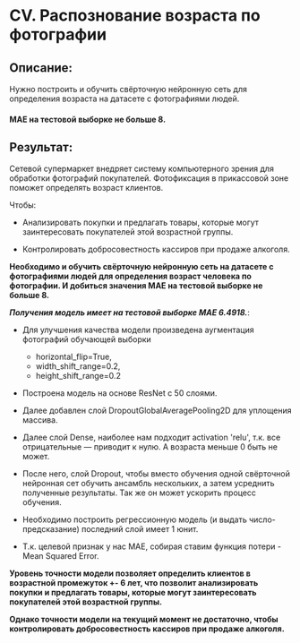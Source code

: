 # CV. Распознование возраста по фотографии

## Описание:
Нужно построить и обучить свёрточную нейронную сеть для определения возраста на датасете с фотографиями людей.
#### MAE на тестовой выборке не больше 8.

## Результат:

Сетевой супермаркет внедряет систему компьютерного зрения для обработки фотографий покупателей. Фотофиксация в прикассовой зоне поможет определять возраст клиентов.

Чтобы:

* Анализировать покупки и предлагать товары, которые могут заинтересовать покупателей этой возрастной группы.

* Контролировать добросовестность кассиров при продаже алкоголя.


**Необходимо и обучить свёрточную нейронную сеть на датасете с фотографиями людей для определения возраст человека по фотографии. И добиться значения MAE на тестовой выборке не больше 8.**

***Получения модель имеет на тестовой выборке MAE 6.4918.***:

* Для улучшения качества модели произведена аугментация фотографий обучающей выборки
    * horizontal_flip=True,
    * width_shift_range=0.2,
    * height_shift_range=0.2

* Построена модель на основе ResNet с 50 слоями.

* Далее добавлен слой DropoutGlobalAveragePooling2D для уплощения массива.

* Далее слой Dense, наиболее нам подходит activation 'relu', т.к. все отрицательные — приводит к нулю. А возраста меньше 0 быть не может.
* После него, слой Dropout, чтобы вместо обучения одной свёрточной нейронная сет обучить ансамбль нескольких, а затем усреднить полученные результаты. Так же он может ускорить процесс обучения.

* Необходимо построить регрессионную модель (и выдать число-предсказание) последний слой имеет 1 юнит.

* Т.к. целевой признак у нас MAE, cобирая ставим функция потери - Mean Squared Error.

**Уровень точности модели позволяет определить клиентов в возрастной промежуток +- 6 лет, что позволит анализировать покупки и предлагать товары, которые могут заинтересовать покупателей этой возрастной группы.**

**Однако точности модели на текущий момент не достаточно, чтобы контролировать добросовестность кассиров при продаже алкоголя.**
